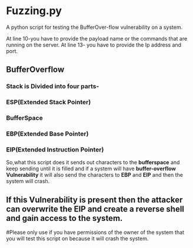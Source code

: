 # Fuzzing.py
A python script for testing the BufferOver-flow vulnerability on a system. 



At line 10-you have to provide the payload name or the commands that are running on the server.
At line 13- you have to provide the Ip address and port.


## BufferOverflow

### Stack is Divided into four parts-

### ESP(Extended Stack Pointer)

### BufferSpace

### EBP(Extended Base Pointer)

### EIP(Extended Instruction Pointer)

So,what this script does it sends out characters to the **bufferspace**  and keep sending until it is filled and if a system will have **buffer-overflow Vulnerability** it will also send the characters to **EBP** and **EIP** and then the system will crash.

## If this Vulnerability is present then the attacker can  overwrite the **EIP** and create a reverse shell and gain access to the system.

#Please only use if you have permissions of the owner of the system that you will test this script on because  it will crash the system.   
